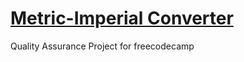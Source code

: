 # [Metric-Imperial Converter](https://www.freecodecamp.org/learn/quality-assurance/quality-assurance-projects/metric-imperial-converter)

Quality Assurance Project for freecodecamp
